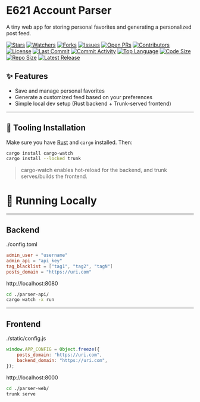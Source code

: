 # E621 Account Parser

A tiny web app for storing personal favorites and generating a personalized post feed.

[![Stars](https://img.shields.io/github/stars/Basedfloppa/e621-Account-Parser?style=flat-square)](https://github.com/Basedfloppa/e621-Account-Parser/stargazers)
[![Watchers](https://img.shields.io/github/watchers/Basedfloppa/e621-Account-Parser?style=flat-square)](https://github.com/Basedfloppa/e621-Account-Parser/watchers)
[![Forks](https://img.shields.io/github/forks/Basedfloppa/e621-Account-Parser?style=flat-square)](https://github.com/Basedfloppa/e621-Account-Parser/network/members)
[![Issues](https://img.shields.io/github/issues/Basedfloppa/e621-Account-Parser?style=flat-square)](https://github.com/Basedfloppa/e621-Account-Parser/issues)
[![Open PRs](https://img.shields.io/github/issues-pr/Basedfloppa/e621-Account-Parser?style=flat-square)](https://github.com/Basedfloppa/e621-Account-Parser/pulls)
[![Contributors](https://img.shields.io/github/contributors/Basedfloppa/e621-Account-Parser?style=flat-square)](https://github.com/Basedfloppa/e621-Account-Parser/graphs/contributors)
[![License](https://img.shields.io/github/license/Basedfloppa/e621-Account-Parser?style=flat-square)](https://github.com/Basedfloppa/E621-Account-Parser/blob/master/LICENCE)
[![Last Commit](https://img.shields.io/github/last-commit/Basedfloppa/e621-Account-Parser?style=flat-square)](https://github.com/Basedfloppa/e621-Account-Parser/commits)
[![Commit Activity](https://img.shields.io/github/commit-activity/m/Basedfloppa/e621-Account-Parser?style=flat-square)](https://github.com/Basedfloppa/e621-Account-Parser/pulse)
[![Top Language](https://img.shields.io/github/languages/top/Basedfloppa/e621-Account-Parser?style=flat-square)](https://github.com/Basedfloppa/e621-Account-Parser)
[![Code Size](https://img.shields.io/github/languages/code-size/Basedfloppa/e621-Account-Parser?style=flat-square)](https://github.com/Basedfloppa/e621-Account-Parser)
[![Repo Size](https://img.shields.io/github/repo-size/Basedfloppa/e621-Account-Parser?style=flat-square)](https://github.com/Basedfloppa/e621-Account-Parser)
[![Latest Release](https://img.shields.io/github/v/release/Basedfloppa/e621-Account-Parser?display_name=tag&sort=semver&style=flat-square)](https://github.com/Basedfloppa/e621-Account-Parser/releases)

## ✨ Features
- Save and manage personal favorites
- Generate a customized feed based on your preferences
- Simple local dev setup (Rust backend + Trunk-served frontend)

---

## 🧰 Tooling Installation
Make sure you have [Rust](https://www.rust-lang.org/tools/install) and `cargo` installed. Then:

```bash
cargo install cargo-watch
cargo install --locked trunk
```
>cargo-watch enables hot-reload for the backend, and trunk serves/builds the frontend.

# 🚀 Running Locally

---

## Backend

./config.toml 
```toml
admin_user = "username"
admin_api = "api_key"
tag_blacklist = ["tag1", "tag2", "tagN"]
posts_domain = "https://uri.com"
```

http://localhost:8080

```bash
cd ./parser-api/
cargo watch -x run
```

---

## Frontend

./static/config.js
```js
window.APP_CONFIG = Object.freeze({
    posts_domain: "https://uri.com",
    backend_domain: "https://uri.com",
});
```

http://localhost:8000

```bash
cd ./parser-web/
trunk serve
```

